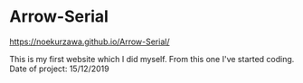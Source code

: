 # Arrow-Serial

https://noekurzawa.github.io/Arrow-Serial/

This is my first website which I did myself.
From this one I've started coding.
Date of project: 15/12/2019
